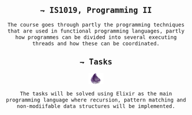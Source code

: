 <h2 style ="text-align:center"><samp> ⇁ IS1019, Programming II</samp></h2>
<p style ="text-align:center"><samp>The course goes through partly the programming techniques that are used in functional programming languages, partly how programmes can be divided into several executing threads and how these can be coordinated.</samp></p>

<h2 style = "text-align:center"><samp> ⇁  Tasks </samp></h2>
<div align="center">
 <img height="30" src="https://github.com/devicons/devicon/blob/master/icons/elixir/elixir-original.svg" title="Elixir" alt="Elixir" width="40" height="40"/>
 </div>
<p style = "text-align:center"><samp>The tasks will be solved using Elixir as the main programming language where recursion, pattern matching and non-modiifable data structures will be implemented. </samp></p>

